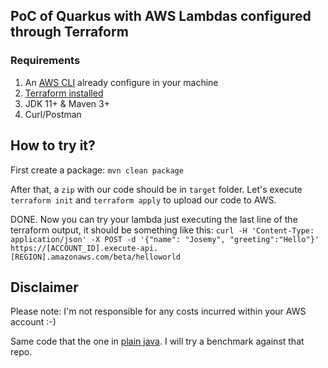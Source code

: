 ## PoC of Quarkus with AWS Lambdas configured through Terraform

### Requirements

1. An [AWS CLI](https://docs.aws.amazon.com/cli/latest/userguide/cli-configure-quickstart.html) already configure in your machine
2. [Terraform installed](https://learn.hashicorp.com/terraform/getting-started/install.html)
3. JDK 11+ & Maven 3+
4. Curl/Postman

## How to try it?

First create a package: `mvn clean package`

After that, a `zip` with our code should be in `target` folder. Let's execute `terraform init` and `terraform apply` to upload our code to AWS.

DONE. Now you can try your lambda just executing the last line of the terraform output, it should be something like this: 
`curl -H 'Content-Type: application/json' -X POST -d '{"name": "Josemy", "greeting":"Hello"}' https://[ACCOUNT_ID].execute-api.[REGION].amazonaws.com/beta/helloworld`

## Disclaimer

Please note: I'm not responsible for any costs incurred within your AWS account :-)

Same code that the one in [plain java](https://github.com/JosemyDuarte/poc-plain-java-lambda-terraform). I will try a benchmark against that repo.